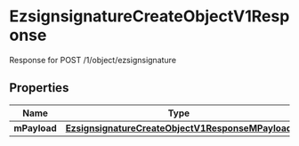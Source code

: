

# EzsignsignatureCreateObjectV1Response

Response for POST /1/object/ezsignsignature

## Properties

| Name | Type | Description | Notes |
|------------ | ------------- | ------------- | -------------|
|**mPayload** | [**EzsignsignatureCreateObjectV1ResponseMPayload**](EzsignsignatureCreateObjectV1ResponseMPayload.md) |  |  |



